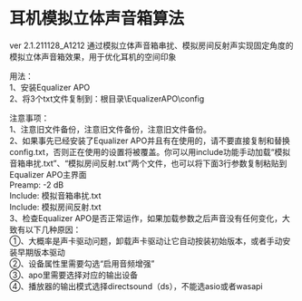 # 耳机模拟立体声音箱算法
ver 2.1.211128_A1212
通过模拟立体声音箱串扰、模拟房间反射声实现固定角度的模拟立体声音箱效果，用于优化耳机的空间印象

用法：  
1、安装Equalizer APO  
2、将3个txt文件复制到：根目录\EqualizerAPO\config  

注意事项：  
1、注意旧文件备份，注意旧文件备份，注意旧文件备份。  
2、如果事先已经安装了Equalizer APO并且有在使用的，请不要直接复制和替换config.txt，否则正在使用的设置将被覆盖。你可以用include功能手动加载“模拟音箱串扰.txt”、“模拟房间反射.txt”两个文件，也可以将下面3行参数复制粘贴到Equalizer APO主界面  
Preamp: -2 dB  
Include: 模拟音箱串扰.txt  
Include: 模拟房间反射.txt  
3、检查Equalizer APO是否正常运作，如果加载参数之后声音没有任何变化，大致有以下几种原因：  
①、大概率是声卡驱动问题，卸载声卡驱动让它自动按装初始版本，或者手动安装早期版本驱动  
②、设备属性里需要勾选“启用音频增强”  
③、apo里需要选择对应的输出设备  
④、播放器的输出模式选择directsound（ds），不能选asio或者wasapi  
